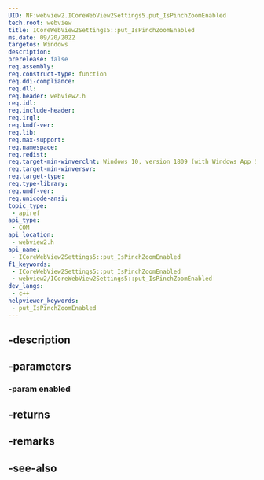 ```yaml
---
UID: NF:webview2.ICoreWebView2Settings5.put_IsPinchZoomEnabled
tech.root: webview
title: ICoreWebView2Settings5::put_IsPinchZoomEnabled
ms.date: 09/20/2022
targetos: Windows
description: 
prerelease: false
req.assembly: 
req.construct-type: function
req.ddi-compliance: 
req.dll: 
req.header: webview2.h
req.idl: 
req.include-header: 
req.irql: 
req.kmdf-ver: 
req.lib: 
req.max-support: 
req.namespace: 
req.redist: 
req.target-min-winverclnt: Windows 10, version 1809 (with Windows App SDK 1.1 or later)
req.target-min-winversvr: 
req.target-type: 
req.type-library: 
req.umdf-ver: 
req.unicode-ansi: 
topic_type:
 - apiref
api_type:
 - COM
api_location:
 - webview2.h
api_name:
 - ICoreWebView2Settings5::put_IsPinchZoomEnabled
f1_keywords:
 - ICoreWebView2Settings5::put_IsPinchZoomEnabled
 - webview2/ICoreWebView2Settings5::put_IsPinchZoomEnabled
dev_langs:
 - c++
helpviewer_keywords:
 - put_IsPinchZoomEnabled
---
```


## -description

## -parameters

### -param enabled

## -returns

## -remarks

## -see-also

